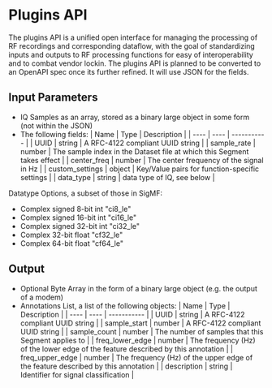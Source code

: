 # Plugins API

The plugins API is a unified open interface for managing the processing of RF recordings and corresponding dataflow, with the goal of standardizing inputs and outputs to RF processing functions for easy of interoperability and to combat vendor lockin. The plugins API is planned to be converted to an OpenAPI spec once its further refined.  It will use JSON for the fields.

## Input Parameters
- IQ Samples as an array, stored as a binary large object in some form (not within the JSON)
- The following fields:
    | Name | Type | Description |
    | ---- | ---- | ----------- |
    | UUID | string | A RFC-4122 compliant UUID string |
    | sample_rate | number | The sample index in the Dataset file at which this Segment takes effect |
    | center_freq | number | The center frequency of the signal in Hz |
    | custom_settings | object | Key/Value pairs for function-specific settings |
    | data_type | string | data type of IQ, see below |

Datatype Options, a subset of those in SigMF:
- Complex signed 8-bit int "ci8_le"
- Complex signed 16-bit int "ci16_le"
- Complex signed 32-bit int "ci32_le"
- Complex 32-bit float "cf32_le"
- Complex 64-bit float "cf64_le"

## Output
- Optional Byte Array in the form of a binary large object (e.g. the output of a modem)
- Annotations List, a list of the following objects:
    | Name | Type | Description |
    | ---- | ---- | ----------- |
    | UUID | string | A RFC-4122 compliant UUID string |
    | sample_start | number | A RFC-4122 compliant UUID string |
    | sample_count | number | The number of samples that this Segment applies to |
    | freq_lower_edge | number | The frequency (Hz) of the lower edge of the feature described by this annotation |
    | freq_upper_edge | number | The frequency (Hz) of the upper edge of the feature described by this annotation |
    | description | string | Identifier for signal classification |

